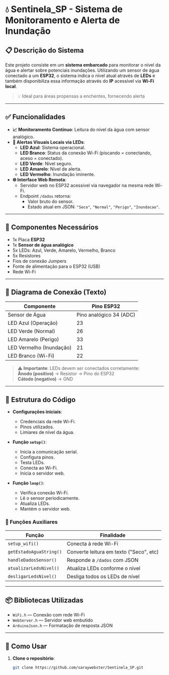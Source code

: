 # 💧 Sentinela_SP - Sistema de Monitoramento e Alerta de Inundação

## 📋 Descrição do Sistema

Este projeto consiste em um **sistema embarcado** para monitorar o nível da água e alertar sobre potenciais inundações. Utilizando um sensor de água conectado a um **ESP32**, o sistema indica o nível atual através de **LEDs** e também disponibiliza essa informação através do **IP** acessível via **Wi-Fi local**.

> 💡 Ideal para áreas propensas a enchentes, fornecendo alerta

---

## ✅ Funcionalidades

- **📈 Monitoramento Contínuo**: Leitura do nível da água com sensor analógico.
- **🔦 Alertas Visuais Locais via LEDs**:
  - **LED Azul**: Sistema operacional.
  - **LED Branco**: Status da conexão Wi-Fi (piscando = conectando, aceso = conectado).
  - **LED Verde**: Nível seguro.
  - **LED Amarelo**: Nível de alerta.
  - **LED Vermelho**: Inundação iminente.
- **🌐 Interface Web Remota**:
  - Servidor web no ESP32 acessível via navegador na mesma rede Wi-Fi.
  - Endpoint `/dados` retorna:
    - Valor bruto do sensor.
    - Estado atual em JSON: `"Seco"`, `"Normal"`, `"Perigo"`, `"Inundacao"`.

---

## 🧰 Componentes Necessários

- 1x Placa **ESP32**
- 1x **Sensor de água analógico**
- 5x LEDs: Azul, Verde, Amarelo, Vermelho, Branco
- 5x Resistores
- Fios de conexão Jumpers
- Fonte de alimentação para o ESP32 (USB)
- Rede Wi-Fi

---

## 🔌 Diagrama de Conexão (Texto)

| Componente               | Pino ESP32              |
| ------------------------ | ----------------------- |
| Sensor de Água           | Pino analógico 34 (ADC) |
| LED Azul (Operação)      | 23                      |
| LED Verde (Normal)       | 26                      |
| LED Amarelo (Perigo)     | 33                      |
| LED Vermelho (Inundação) | 21                      |
| LED Branco (Wi-Fi)       | 22                      |

> ⚠️ **Importante**: LEDs devem ser conectados corretamente:  
> **Ânodo (positivo)** → Resistor → Pino do ESP32  
> **Cátodo (negativo)** → GND

---

## 🧠 Estrutura do Código

- **Configurações iniciais**:

  - Credenciais da rede Wi-Fi.
  - Pinos utilizados.
  - Limiares de nível da água.

- **Função `setup()`**:

  - Inicia a comunicação serial.
  - Configura pinos.
  - Testa LEDs.
  - Conecta ao Wi-Fi.
  - Inicia o servidor web.

- **Função `loop()`**:
  - Verifica conexão Wi-Fi.
  - Lê o sensor periodicamente.
  - Atualiza LEDs.
  - Mantém o servidor web.

### 🔧 Funções Auxiliares

| Função                  | Finalidade                              |
| ----------------------- | --------------------------------------- |
| `setup_wifi()`          | Conecta à rede Wi-Fi                    |
| `getEstadoAguaString()` | Converte leitura em texto ("Seco", etc) |
| `handleDadosSensor()`   | Responde a `/dados` com JSON            |
| `atualizarLedsNivel()`  | Atualiza LEDs conforme o nível          |
| `desligarLedsNivel()`   | Desliga todos os LEDs de nível          |

---

## 📦 Bibliotecas Utilizadas

- `WiFi.h` — Conexão com rede Wi-Fi
- `WebServer.h` — Servidor web embutido
- `ArduinoJson.h` — Formatação de resposta JSON

---

## 🚀 Como Usar

1. **Clone o repositório**:
   ```bash
   git clone https://github.com/saraywebster/Sentinela_SP.git
   ```

